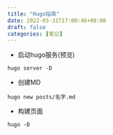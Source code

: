 ```yaml
---
title: "Hugo指南"
date: 2022-03-31T17:00:46+08:00
draft: false
categories: [笔记]
---
```


* 启动hugo服务(预览)

```
hugo server -D
```

* 创建MD

```
hugo new posts/名字.md
```

* 构建页面

```
hugo -D
```

